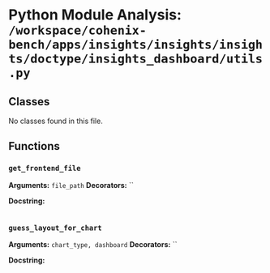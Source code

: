 # Python Module Analysis: `/workspace/cohenix-bench/apps/insights/insights/insights/doctype/insights_dashboard/utils.py`

## Classes

No classes found in this file.


## Functions

### `get_frontend_file`
**Arguments:** `file_path`
**Decorators:** ``

**Docstring:**
```

```
### `guess_layout_for_chart`
**Arguments:** `chart_type, dashboard`
**Decorators:** ``

**Docstring:**
```

```

